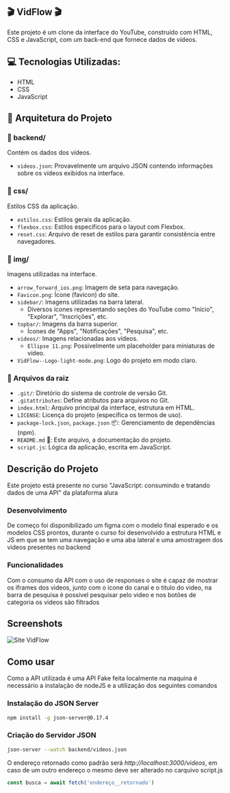 ## 🎬 VidFlow 🎬

Este projeto é um clone da interface do YouTube, construído com HTML, CSS e JavaScript, com um back-end que fornece dados de vídeos. 

## 💻 Tecnologias Utilizadas:

- HTML
- CSS
- JavaScript

## 📂 Arquitetura do Projeto

### 📁 backend/

Contém os dados dos vídeos.

- `videos.json`: Provavelmente um arquivo JSON contendo informações sobre os vídeos exibidos na interface.

### 📁 css/

Estilos CSS da aplicação.

- `estilos.css`:  Estilos gerais da aplicação.
- `flexbox.css`: Estilos específicos para o layout com Flexbox.
- `reset.css`: Arquivo de reset de estilos para garantir consistência entre navegadores.

### 📁 img/

Imagens utilizadas na interface.

- `arrow_forward_ios.png`: Imagem de seta para navegação.
- `Favicon.png`: Ícone (favicon) do site.
- `sidebar/`: Imagens utilizadas na barra lateral.
  - Diversos ícones representando seções do YouTube como "Início", "Explorar", "Inscrições", etc.
- `topbar/`: Imagens da barra superior.
  - Ícones de "Apps", "Notificações", "Pesquisa", etc.
- `videos/`: Imagens relacionadas aos vídeos. 
  - `Ellipse 11.png`:  Possivelmente um placeholder para miniaturas de vídeo. 
- `VidFlow--Logo-light-mode.png`: Logo do projeto em modo claro.

### 📄 Arquivos da raiz

- `.git/`: Diretório do sistema de controle de versão Git.
- `.gitattributes`: Define atributos para arquivos no Git.
- `index.html`: Arquivo principal da interface, estrutura em HTML.
- `LICENSE`: Licença do projeto (especifica os termos de uso).
- `package-lock.json`, `package.json` 📦: Gerenciamento de dependências (npm).
- `README.md` 📄: Este arquivo, a documentação do projeto.
- `script.js`:  Lógica da aplicação, escrita em JavaScript. 


## Descrição do Projeto

Este projeto está presente no curso "JavaScript: consumindo e tratando dados de uma API" da plataforma alura

### Desenvolvimento

De começo foi disponibilizado um figma com o modelo final esperado e os modelos CSS prontos, durante o curso foi desenvolvido a estrutura HTML e JS em que se tem uma navegação e uma aba lateral e uma amostragem dos videos presentes no backend

### Funcionalidades

Com o consumo da API com o uso de responses o site é capaz de mostrar os iframes dos videos, junto com o icone do canal e o titulo do video, na barra de pesquisa é possivel pesquisar pelo video e nos botões de categoria os videos são filtrados

## Screenshots

<img src="https://imgur.com/g0hyTqW.png" alt="Site VidFlow">

## Como usar

Como a API utilizada é uma API Fake feita localmente na maquina é necessário a instalação de nodeJS e a utilização dos seguintes comandos

### Instalação do JSON Server
``` bash
npm install -g json-server@0.17.4
```

### Criação do Servidor JSON
``` bash
json-server --watch backend/videos.json
```

O endereço retornado como padrão será *http://localhost:3000/videos*, em caso de um outro endereço o mesmo deve ser alterado no carquivo script.js 

```javascript
const busca = await fetch('endereço__retornado')
```
